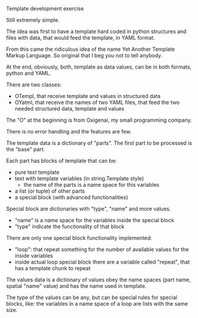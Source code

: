 Template development exercise

Still extremely simple.

The idea was first to have a template hard coded in python structures and files with data, that would feed the template, in YAML format.

From this came the ridiculous idea of the name Yet Another Template Markup Language. So original that I beg you not to tell anybody.

At the end, obviously, both, template as data values, can be in both formats, python and YAML.

There are two classes:
- OTempl, that receive template and values in structured data
- OYatml, that receive the names of two YAML files, that feed the two needed structured data, template and values

The "O" at the beginning is from Oxigenai, my small programming company.

There is no error handling and the features are few.

The template data is a dictionary of "parts". The first part to be processed is the "base"
part.

Each part has blocks of template that can be:
- pure text template
- text with template variables (in string.Template style)
  - the name of the parts is a name space for this variables
- a list (or tuple) of other parts
- a special block (with advanced functionalities)

Special block are dictionaries with "type", "name" and more values.
- "name" is a name space for the variables inside the special block
- "type" indicate the functionality of that block

There are only one special block functionality implemented:
- "loop": that repeat something for the number of available values for the inside variables
- inside actual loop special block there are a variable called "repeat", that has a template chunk to repeat

The values data is a dictionary of values obey the name spaces (part name, spatial "name" value) and has the name used in template.

The type of the values can be any, but can be special rules for special blocks, like: the variables in a name space of a loop are lists with the same size.
